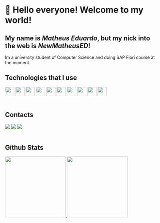 # 👋 Hello everyone! Welcome to my world!
## My name is *Matheus Eduardo*, but my nick into the web is *NewMatheusED*!

Im a university student of Computer Science and doing SAP Fiori course at the moment.
<br>
## Technologies that I use
<div>
          <img loading="lazy" src="https://cdn.jsdelivr.net/gh/devicons/devicon@latest/icons/html5/html5-plain.svg" height="30" width="30" />
          <img loading="lazy" src="https://cdn.jsdelivr.net/gh/devicons/devicon@latest/icons/css3/css3-plain.svg" height="30" width="30" />
          <img loading="lazy" src="https://cdn.jsdelivr.net/gh/devicons/devicon@latest/icons/javascript/javascript-plain.svg" height="30" width="30" />
          <img loading="lazy" src="https://cdn.jsdelivr.net/gh/devicons/devicon@latest/icons/react/react-original.svg" height="30" width="30" />
          <img loading="lazy" src="https://cdn.jsdelivr.net/gh/devicons/devicon@latest/icons/vuejs/vuejs-original.svg" height="30" width="30" />
          <img loading="lazy" src="https://cdn.jsdelivr.net/gh/devicons/devicon@latest/icons/git/git-original.svg" height="30" width="30" />
          <img loading="lazy" src="https://cdn.jsdelivr.net/gh/devicons/devicon@latest/icons/php/php-original.svg" height="30" width="30" />
          <img loading="lazy" src="https://cdn.jsdelivr.net/gh/devicons/devicon@latest/icons/mysql/mysql-original.svg" height="30" width="30" />
          <img loading="lazy" src="https://cdn.jsdelivr.net/gh/devicons/devicon@latest/icons/jquery/jquery-original.svg" height="30" width="30" />
          <img loading="lazy" src="https://cdn.jsdelivr.net/gh/devicons/devicon@latest/icons/python/python-original.svg" height="30" width="30" />
</div>
<br>

## Contacts
<div style="display=flex; flex-direction=column;">
<a href="https://instagram.com/math_edu_gomes" target="_blank"><img loading="lazy" src="https://img.shields.io/badge/-Instagram-%23E4405F?style=for-the-badge&logo=instagram&logoColor=white" target="_blank"></a>
<a href = "mailto:matheus081105@gmail.com"><img loading="lazy" src="https://img.shields.io/badge/Gmail-D14836?style=for-the-badge&logo=gmail&logoColor=white" target="_blank"></a>
<a href="https://www.linkedin.com/in/matheus-eduardo-mendonça-gomes-4aaa57270" target="_blank"><img loading="lazy" src="https://img.shields.io/badge/-LinkedIn-%230077B5?style=for-the-badge&logo=linkedin&logoColor=white" target="_blank"></a>   
</div>

<br>

## Github Stats
<div>
<a href="https://github.com/NewMatheusED">
<img loading="lazy" height="200em" src="https://github-readme-stats.vercel.app/api/top-langs/?username=NewMatheusED&layout=compact&langs_count=7&theme=dracula"/>
<img loading="lazy" height="200em" src="https://github-readme-stats.vercel.app/api?username=NewMatheusED&show_icons=true&theme=dracula&include_all_commits=true&count_private=true"/>
</div>
          

<!--
**NewMatheusED/NewMatheusED** is a ✨ _special_ ✨ repository because its `README.md` (this file) appears on your GitHub profile.

Here are some ideas to get you started:

- 🔭 I’m currently working on ...
- 🌱 I’m currently learning ...
- 👯 I’m looking to collaborate on ...
- 🤔 I’m looking for help with ...
- 💬 Ask me about ...
- 📫 How to reach me: ...
- 😄 Pronouns: ...
- ⚡ Fun fact: ...
-->
